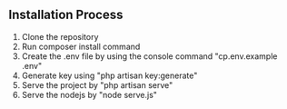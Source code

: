 ## Installation Process
   1. Clone the repository
   2. Run composer install command
   3. Create the .env file by using the console command "cp.env.example .env"
   4. Generate key using "php artisan key:generate"
   5. Serve the project by "php artisan serve"
   6. Serve the nodejs by "node serve.js"
